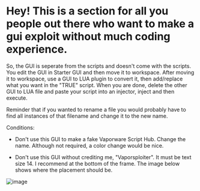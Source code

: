 # Hey! This is a section for all you people out there who want to make a gui exploit without much coding experience.

So, the GUI is seperate from the scripts and doesn't come with the scripts. You edit the GUI in Starter GUI and then move it to workspace. After moving it to workspace,
use a GUI to LUA plugin to convert it, then add/replace what you want in the "TRUE" script. When you are done, delete the other GUI to LUA file and paste your script 
into an injector, inject and then execute.

Reminder that if you wanted to rename a file you would probably have to find all instances of that filename and change it to the new name.

Conditions:

* Don't use this GUI to make a fake Vaporware Script Hub. Change the name. Although not required, a color change would be nice.

* Don't use this GUI without crediting me, "Vaporsploiter". It must be text size 14. I recommend at the bottom of the frame. The image below shows where the placement should be.

![image](https://user-images.githubusercontent.com/77796853/111028865-616fb580-83f1-11eb-8e9d-a5ee8f72b9d7.png)




